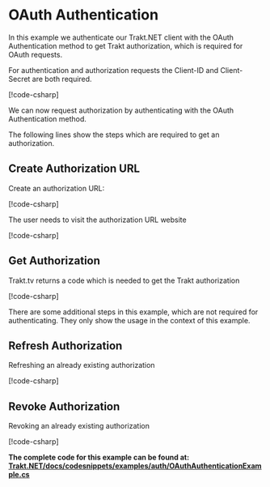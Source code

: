 # OAuth Authentication

In this example we authenticate our Trakt.NET client with the OAuth Authentication method to get Trakt authorization, which is required for OAuth requests.

For authentication and authorization requests the Client-ID and Client-Secret are both required.

[!code-csharp[](../../codesnippets/examples/auth/OAuthAuthenticationExample.cs#L13-L19)]

We can now request authorization by authenticating with the OAuth Authentication method.

The following lines show the steps which are required to get an authorization.

## Create Authorization URL

Create an authorization URL:

[!code-csharp[](../../codesnippets/examples/auth/OAuthAuthenticationExample.cs#L23-L23)]

The user needs to visit the authorization URL website

[!code-csharp[](../../codesnippets/examples/auth/OAuthAuthenticationExample.cs#L27-L32)]

## Get Authorization

Trakt.tv returns a code which is needed to get the Trakt authorization

[!code-csharp[](../../codesnippets/examples/auth/OAuthAuthenticationExample.cs#L36-L56)]

There are some additional steps in this example, which are not required for authenticating. They only show the usage in the context of this example.

## Refresh Authorization

Refreshing an already existing authorization

[!code-csharp[](../../codesnippets/examples/auth/OAuthAuthenticationExample.cs#L58-L77)]

## Revoke Authorization

Revoking an already existing authorization

[!code-csharp[](../../codesnippets/examples/auth/OAuthAuthenticationExample.cs#L79-L90)]

__The complete code for this example can be found at: [Trakt.NET/docs/codesnippets/examples/auth/OAuthAuthenticationExample.cs](https://github.com/henrikfroehling/Trakt.NET/tree/release-1.4.0/docs/codesnippets/examples/auth/OAuthAuthenticationExample.cs)__
